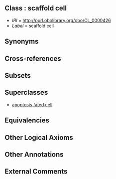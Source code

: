 
## Class : scaffold cell

 * *IRI* = http://purl.obolibrary.org/obo/CL_0000426
 * *Label* = scaffold cell

## Synonyms


## Cross-references


## Subsets


## Superclasses

 * [apoptosis fated cell](../../CL/45/CL_0000445.md)

## Equivalencies


## Other Logical Axioms


## Other Annotations


## External Comments


